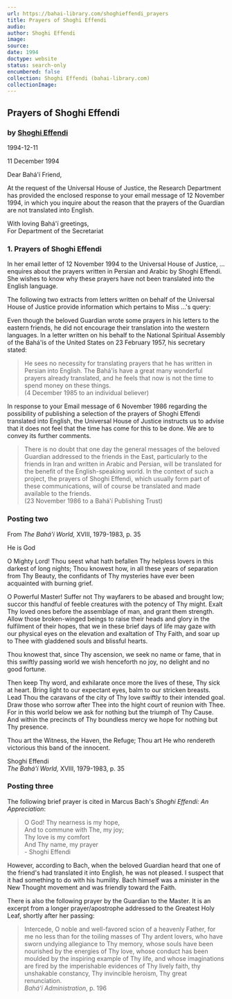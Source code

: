 ```yaml
---
url: https://bahai-library.com/shoghieffendi_prayers
title: Prayers of Shoghi Effendi
audio: 
author: Shoghi Effendi
image: 
source: 
date: 1994
doctype: website
status: search-only
encumbered: false
collection: Shoghi Effendi (bahai-library.com)
collectionImage: 
---
```



## Prayers of Shoghi Effendi

### by [Shoghi Effendi](https://bahai-library.com/author/Shoghi+Effendi)

1994-12-11


11 December 1994

Dear Bahá'í Friend,

At the request of the Universal House of Justice, the Research Department has provided the enclosed response to your email message of 12 November 1994, in which you inquire about the reason that the prayers of the Guardian are not translated into English.

With loving Bahá'í greetings,  
For Department of the Secretariat

### 1\. Prayers of Shoghi Effendi

In her email letter of 12 November 1994 to the Universal House of Justice, ... enquires about the prayers written in Persian and Arabic by Shoghi Effendi. She wishes to know why these prayers have not been translated into the English language.

The following two extracts from letters written on behalf of the Universal House of Justice provide information which pertains to Miss ...'s query:

Even though the beloved Guardian wrote some prayers in his letters to the eastern friends, he did not encourage their translation into the western languages. In a letter written on his behalf to the National Spiritual Assembly of the Bahá'ís of the United States on 23 February 1957, his secretary stated:

> He sees no necessity for translating prayers that he has written in Persian into English. The Bahá'ís have a great many wonderful prayers already translated, and he feels that now is not the time to spend money on these things.  
> (4 December 1985 to an individual believer)

In response to your Email message of 6 November 1986 regarding the possibility of publishing a selection of the prayers of Shoghi Effendi translated into English, the Universal House of Justice instructs us to advise that it does not feel that the time has come for this to be done. We are to convey its further comments.

> There is no doubt that one day the general messages of the beloved Guardian addressed to the friends in the East, particularly to the friends in Iran and written in Arabic and Persian, will be translated for the benefit of the English-speaking world. In the context of such a project, the prayers of Shoghi Effendi, which usually form part of these communications, will of course be translated and made available to the friends.  
> (23 November 1986 to a Bahá'í Publishing Trust)

### Posting two

From _The Bahá'í World,_ XVIII, 1979-1983, p. 35

He is God

O Mighty Lord! Thou seest what hath befallen Thy helpless lovers in this darkest of long nights; Thou knowest how, in all these years of separation from Thy Beauty, the confidants of Thy mysteries have ever been acquainted with burning grief.

O Powerful Master! Suffer not Thy wayfarers to be abased and brought low; succor this handful of feeble creatures with the potency of Thy might. Exalt Thy loved ones before the assemblage of man, and grant them strength. Allow those broken-winged beings to raise their heads and glory in the fulfilment of their hopes, that we in these brief days of life may gaze with our physical eyes on the elevation and exaltation of Thy Faith, and soar up to Thee with gladdened souls and blissful hearts.

Thou knowest that, since Thy ascension, we seek no name or fame, that in this swiftly passing world we wish henceforth no joy, no delight and no good fortune.

Then keep Thy word, and exhilarate once more the lives of these, Thy sick at heart. Bring light to our expectant eyes, balm to our stricken breasts. Lead Thou the caravans of the city of Thy love swiftly to their intended goal. Draw those who sorrow after Thee into the hight court of reunion with Thee. For in this world below we ask for nothing but the triumph of Thy Cause. And within the precincts of Thy boundless mercy we hope for nothing but Thy presence.

Thou art the Witness, the Haven, the Refuge; Thou art He who rendereth victorious this band of the innocent.

Shoghi Effendi  
_The Bahá'í World,_ XVIII, 1979-1983, p. 35

### Posting three

The following brief prayer is cited in Marcus Bach's _Shoghi Effendi: An Appreciation_:

> O God! Thy nearness is my hope,  
> And to commune with The, my joy;  
> Thy love is my comfort  
> And Thy name, my prayer  
> \- Shoghi Effendi

However, according to Bach, when the beloved Guardian heard that one of the friend's had translated it into English, he was not pleased. I suspect that it had something to do with his humility. Bach himself was a minister in the New Thought movement and was friendly toward the Faith.

There is also the following prayer by the Guardian to the Master. It is an excerpt from a longer prayer/apostrophe addressed to the Greatest Holy Leaf, shortly after her passing:

> Intercede, O noble and well-favored scion of a heavenly Father, for me no less than for the toiling masses of Thy ardent lovers, who have sworn undying allegiance to Thy memory, whose souls have been nourished by the energies of Thy love, whose conduct has been moulded by the inspiring example of Thy life, and whose imaginations are fired by the imperishable evidences of Thy lively faith, thy unshakable constancy, Thy invincible heroism, Thy great renunciation.  
> _Bahá'í Administration_, p. 196
